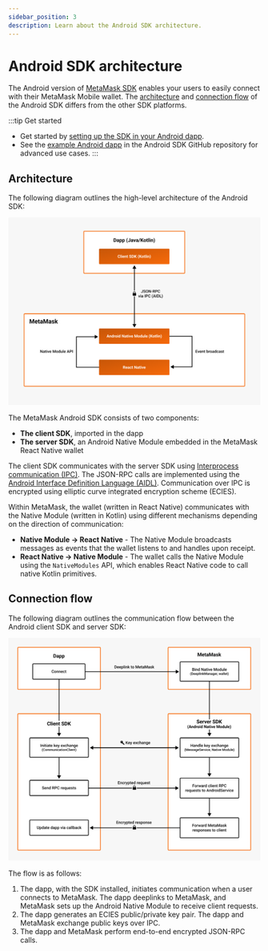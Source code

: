 ```yaml
---
sidebar_position: 3
description: Learn about the Android SDK architecture.
---
```


# Android SDK architecture

The Android version of [MetaMask SDK](index.md) enables your users to easily connect with their
MetaMask Mobile wallet.
The [architecture](#architecture) and [connection flow](#connection-flow) of
the Android SDK differs from the other SDK platforms.

:::tip Get started

- Get started by [setting up the SDK in your Android dapp](../../how-to/use-sdk/mobile/android.md).
- See the [example Android dapp](https://github.com/MetaMask/metamask-android-sdk/tree/main/app) in
  the Android SDK GitHub repository for advanced use cases.
  :::

## Architecture

The following diagram outlines the high-level architecture of the Android SDK:

![Android SDK architecture diagram](../../assets/sdk-android-architecture.png)

The MetaMask Android SDK consists of two components:

- **The client SDK**, imported in the dapp
- **The server SDK**, an Android Native Module embedded in the MetaMask React Native wallet

The client SDK communicates with the server SDK using
[Interprocess communication (IPC)](https://developer.android.com/guide/components/processes-and-threads#IPC).
The JSON-RPC calls are implemented using the
[Android Interface Definition Language (AIDL)](https://developer.android.com/guide/components/aidl).
Communication over IPC is encrypted using elliptic curve integrated encryption scheme (ECIES).

Within MetaMask, the wallet (written in React Native) communicates with the Native Module (written
in Kotlin) using different mechanisms depending on the direction of communication:

- **Native Module &rarr; React Native** - The Native Module broadcasts messages as events that the wallet
  listens to and handles upon receipt.
- **React Native &rarr; Native Module** - The wallet calls the Native Module using the `NativeModules` API,
  which enables React Native code to call native Kotlin primitives.

## Connection flow

The following diagram outlines the communication flow between the Android client SDK and server SDK:

![Android SDK communication diagram](../../assets/sdk-android-communication.png)

The flow is as follows:

1. The dapp, with the SDK installed, initiates communication when a user connects to MetaMask.
   The dapp deeplinks to MetaMask, and MetaMask sets up the Android Native Module to receive client requests.
2. The dapp generates an ECIES public/private key pair.
   The dapp and MetaMask exchange public keys over IPC.
3. The dapp and MetaMask perform end-to-end encrypted JSON-RPC calls.
